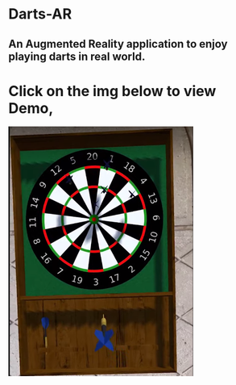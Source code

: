 # Darts-AR

## An Augmented Reality application to enjoy playing darts in real world.

# Click on the img below to view Demo,
[![Darts-AR](https://github.com/mazeenamr/Darts-AR/blob/main/darts.PNG)](https://www.youtube.com/shorts/mk3--J-uokQ?&ab_channel=VVStudio)
